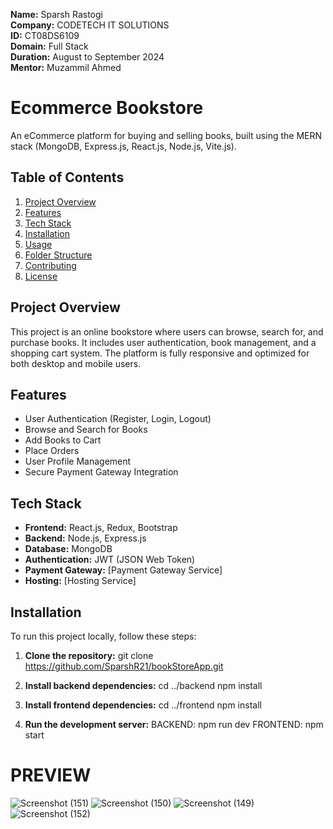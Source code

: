 **Name:** Sparsh Rastogi  
**Company:** CODETECH IT SOLUTIONS  
**ID:** CT08DS6109  
**Domain:** Full Stack  
**Duration:** August to September 2024  
**Mentor:** Muzammil Ahmed

# Ecommerce Bookstore  

An eCommerce platform for buying and selling books, built using the MERN stack (MongoDB, Express.js, React.js, Node.js, Vite.js).

## Table of Contents

1. [Project Overview](#project-overview)
2. [Features](#features)
3. [Tech Stack](#tech-stack)
4. [Installation](#installation)
5. [Usage](#usage)
6. [Folder Structure](#folder-structure)
7. [Contributing](#contributing)
8. [License](#license)

## Project Overview

This project is an online bookstore where users can browse, search for, and purchase books. It includes user authentication, book management, and a shopping cart system. The platform is fully responsive and optimized for both desktop and mobile users.

## Features

- User Authentication (Register, Login, Logout)
- Browse and Search for Books
- Add Books to Cart
- Place Orders
- User Profile Management
- Secure Payment Gateway Integration

## Tech Stack

- **Frontend:** React.js, Redux, Bootstrap
- **Backend:** Node.js, Express.js
- **Database:** MongoDB
- **Authentication:** JWT (JSON Web Token)
- **Payment Gateway:** [Payment Gateway Service]
- **Hosting:** [Hosting Service]

## Installation

To run this project locally, follow these steps:

1. **Clone the repository:**
   git clone https://github.com/SparshR21/bookStoreApp.git

2. **Install backend dependencies:**
   cd ../backend
   npm install
  
3. **Install frontend dependencies:**
    cd ../frontend
    npm install

4. **Run the development server:**
   BACKEND: npm run dev
   FRONTEND: npm start

# PREVIEW

![Screenshot (151)](https://github.com/user-attachments/assets/a0c90764-c3fc-42b7-b409-d1cd2bd29804)
![Screenshot (150)](https://github.com/user-attachments/assets/c29a5de2-30ff-4040-a8ba-a8de65c1c3f0)
![Screenshot (149)](https://github.com/user-attachments/assets/aa2e96e8-d3f4-4cae-b7c6-675eeb3a30a1)
![Screenshot (152)](https://github.com/user-attachments/assets/dcf9e51a-5323-465a-8e9d-07ebd9ca87da)


 
